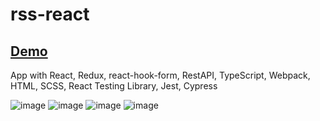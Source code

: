 # rss-react

## [Demo](avshir-rss-react.netlify.app/)

App with React, Redux, react-hook-form, RestAPI, TypeScript, Webpack, HTML, SCSS, React Testing Library, Jest, Cypress

![image](https://github.com/user-attachments/assets/f6a92d2d-a5e2-40fb-bcd1-1280cdc5a252)
![image](https://github.com/user-attachments/assets/665aafb4-11a2-406f-84a2-b5e25c877a15)
![image](https://github.com/user-attachments/assets/ec54ebb1-8435-4bbd-9d43-677a883e3700)
![image](https://github.com/user-attachments/assets/a648237a-89de-42e6-9211-6d8bc9713b5f)




